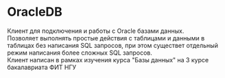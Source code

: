 # OracleDB

Клиент для подключения и работы с Oracle базами данных.<br />
Позволяет выполнять простые действия с таблицами и данными в таблицах без написания SQL запросов, при этом существет отдельный режим написания более сложных SQL запросов.<br />
Клиент написан в рамках изучения курса "Базы данных" на 3 курсе бакалавриата ФИТ НГУ

